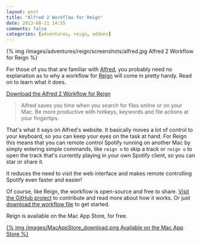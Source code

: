 ```yaml
---
layout: post
title: "Alfred 2 Workflow for Reign"
date: 2013-08-11 14:55
comments: false
categories: [adventures, reign, addons]
---
```


<div class="thumbnail">
{% img /images/adventures/reign/screenshots/alfred.jpg Alfred 2 Workflow for Reign %}
</div>

For those of you that are familiar with <a href="http://www.alfredapp.com/" target="_blank">Alfred</a>,
you probably need no explanation as to why a workflow for [Reign](/reign) will come in 
pretty handy. Read on to learn what it does.

<div class="text-center">
<a href="https://raw.github.com/DangerCove/reign-alfred2-workflow/master/Reign%20for%20Spotify.alfredworkflow" class="btn btn-large btn-success">Download the
Alfred 2 Workflow for Reign</a>
</div>

<!-- more -->

> Alfred saves you time when you search for files online or on your Mac. Be more productive with hotkeys, keywords and file actions at your fingertips.

That's what it says on Alfred's website. It basically moves a lot of control to
your keyboard, so you can keep your eyes on the task at hand. For Reign this
means that you can remote control Spotify running on another Mac by simply
entering simple commands, like ```reign n``` to skip a track or ```reign o```
to open the track that's currently playing in your own Spotify client, so you
can star or share it.

It reduces the need to visit the web interface and makes remote controlling
Spotify even faster and easier!

Of course, like Reign, the workflow is open-source and free to share. [Visit
the GitHub project](https://github.com/DangerCove/reign-alfred2-workflow) to contribute and read more about how it works. Or
just [download the workflow file](https://raw.github.com/DangerCove/reign-alfred2-workflow/master/Reign%20for%20Spotify.alfredworkflow)
to get started.

Reign is available on the Mac App Store, for free.
<div class="text-center">
<a href="https://itunes.apple.com/app/coucou/id620436774">{% img /images/MacAppStore_download.png Available on the Mac App Store %}</a>
</div>
